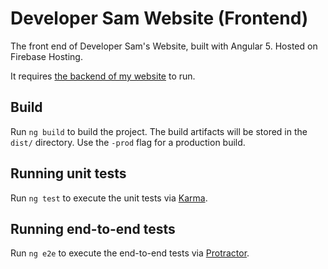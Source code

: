 Developer Sam Website (Frontend)
=================================

The front end of Developer Sam's Website, built with Angular 5. Hosted on Firebase Hosting.

It requires [the backend of my website](https://github.com/SamChou19815/Developer-Sam-Website) to run.

## Build

Run `ng build` to build the project. The build artifacts will be stored in the `dist/` directory. Use the `-prod` flag for a production build.

## Running unit tests

Run `ng test` to execute the unit tests via [Karma](https://karma-runner.github.io).

## Running end-to-end tests

Run `ng e2e` to execute the end-to-end tests via [Protractor](http://www.protractortest.org/).

